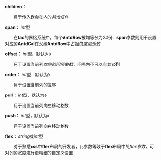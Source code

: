 **children：**

　　用于传入嵌套在内的*其他组件*

**span：** *int*型

　　在**fac**的网格系统中，每个**AntdRow**被均等分为*24*份，**span**参数则用于设置对应的**AntdCol**在父级**AntdRow**中占据的*宽度份数*

**offset：** *int*型，默认为`0`

　　用于设置当前列*左侧的间隔格数*，间隔内不可以有其它**列**

**order：** *int*型，默认为`0`

　　用于设置当前列的位序

**pull：** *int*型，默认为`0`

　　用于设置当前列向左移动格数

**push：** *int*型，默认为`0`

　　用于设置当前列向右移动格数

**flex：** *string*或*int*型

　　对于熟悉**css**中**flex**布局的开发者，此参数等效于**flex**布局中的*flex参数*，可对列的宽度进行更精细的自定义设置